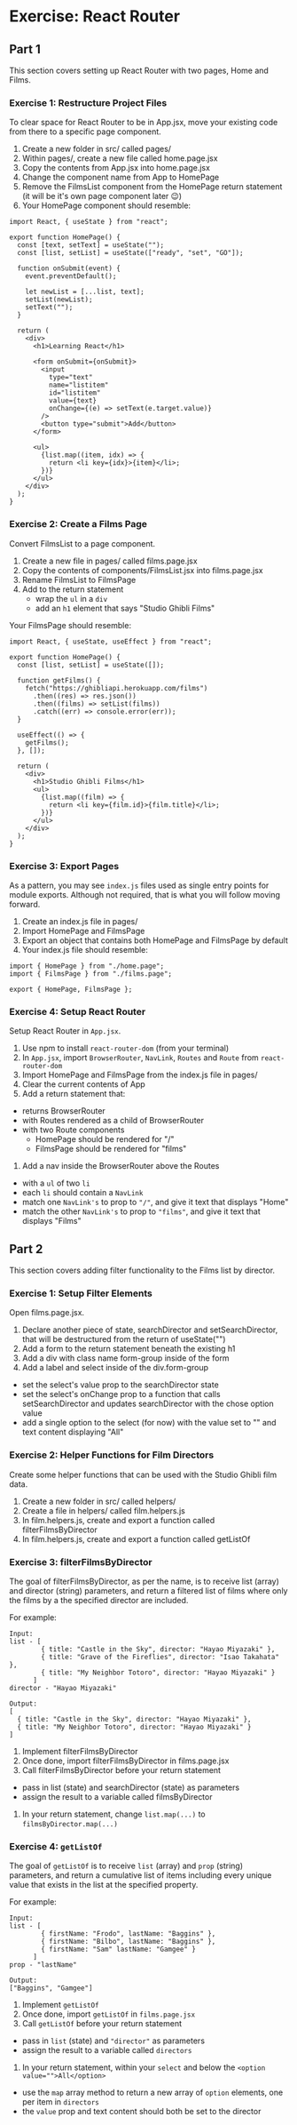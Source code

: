 # Exercise: React Router

## Part 1
This section covers setting up React Router with two pages, Home and Films.

### Exercise 1: Restructure Project Files
To clear space for React Router to be in App.jsx, move your existing code from there to a specific page component.

1. Create a new folder in src/ called pages/
1. Within pages/, create a new file called home.page.jsx
1. Copy the contents from App.jsx into home.page.jsx
1. Change the component name from App to HomePage
1. Remove the FilmsList component from the HomePage return statement (it will be it's own page component later 😉)
1. Your HomePage component should resemble:

```
import React, { useState } from "react";

export function HomePage() {
  const [text, setText] = useState("");
  const [list, setList] = useState(["ready", "set", "GO"]);

  function onSubmit(event) {
    event.preventDefault();

    let newList = [...list, text];
    setList(newList);
    setText("");
  }

  return (
    <div>
      <h1>Learning React</h1>

      <form onSubmit={onSubmit}>
        <input
          type="text"
          name="listitem"
          id="listitem"
          value={text}
          onChange={(e) => setText(e.target.value)}
        />
        <button type="submit">Add</button>
      </form>

      <ul>
        {list.map((item, idx) => {
          return <li key={idx}>{item}</li>;
        })}
      </ul>
    </div>
  );
}
```
### Exercise 2: Create a Films Page
Convert FilmsList to a page component.

1. Create a new file in pages/ called films.page.jsx
1. Copy the contents of components/FilmsList.jsx into films.page.jsx
1. Rename FilmsList to FilmsPage
1. Add to the return statement
    * wrap the `ul` in a `div`
    * add an `h1` element that says "Studio Ghibli Films"

Your FilmsPage should resemble:

```
import React, { useState, useEffect } from "react";

export function HomePage() {
  const [list, setList] = useState([]);

  function getFilms() {
    fetch("https://ghibliapi.herokuapp.com/films")
      .then((res) => res.json())
      .then((films) => setList(films))
      .catch((err) => console.error(err));
  }

  useEffect(() => {
    getFilms();
  }, []);

  return (
    <div>
      <h1>Studio Ghibli Films</h1>
      <ul>
        {list.map((film) => {
          return <li key={film.id}>{film.title}</li>;
        })}
      </ul>
    </div>
  );
}
```

### Exercise 3: Export Pages

As a pattern, you may see `index.js` files used as single entry points for module exports. Although not required, that is what you will follow moving forward.

1. Create an index.js file in pages/
1. Import HomePage and FilmsPage
1. Export an object that contains both HomePage and FilmsPage by default
1. Your index.js file should resemble:

```
import { HomePage } from "./home.page";
import { FilmsPage } from "./films.page";

export { HomePage, FilmsPage };
```

### Exercise 4: Setup React Router

Setup React Router in `App.jsx`.

1. Use npm to install `react-router-dom` (from your terminal)
1. In `App.jsx`, import `BrowserRouter`, `NavLink`, `Routes` and `Route` from `react-router-dom`
1. Import HomePage and FilmsPage from the index.js file in pages/
1. Clear the current contents of App
1. Add a return statement that:
  * returns BrowserRouter
  * with Routes rendered as a child of BrowserRouter
  * with two Route components
    * HomePage should be rendered for "/"
    * FilmsPage should be rendered for "films"
1. Add a nav inside the BrowserRouter above the Routes
  * with a `ul` of two `li`
  * each `li` should contain a `NavLink`
  * match one `NavLink's` to prop to `"/"`, and give it text that displays "Home"
  * match the other `NavLink's` to prop to `"films"`, and give it text that displays "Films"


## Part 2

This section covers adding filter functionality to the Films list by director.

### Exercise 1: Setup Filter Elements
Open films.page.jsx.

1. Declare another piece of state, searchDirector and setSearchDirector, that will be destructured from the return of useState("")
1. Add a form to the return statement beneath the existing h1
1. Add a div with class name form-group inside of the form
1. Add a label and select inside of the div.form-group
  * set the select's value prop to the searchDirector state
  * set the select's onChange prop to a function that calls setSearchDirector and updates searchDirector with the chose option value
  * add a single option to the select (for now) with the value set to "" and text content displaying "All"

### Exercise 2: Helper Functions for Film Directors

Create some helper functions that can be used with the Studio Ghibli film data.

1. Create a new folder in src/ called helpers/
1. Create a file in helpers/ called film.helpers.js
1. In film.helpers.js, create and export a function called filterFilmsByDirector
1. In film.helpers.js, create and export a function called getListOf


### Exercise 3: filterFilmsByDirector

The goal of filterFilmsByDirector, as per the name, is to receive list (array) and director (string) parameters, and return a filtered list of films where only the films by a the specified director are included.

For example:

```
Input:
list - [
        { title: "Castle in the Sky", director: "Hayao Miyazaki" },
        { title: "Grave of the Fireflies", director: "Isao Takahata" },
        { title: "My Neighbor Totoro", director: "Hayao Miyazaki" }
      ]
director - "Hayao Miyazaki"

Output:
[
  { title: "Castle in the Sky", director: "Hayao Miyazaki" },
  { title: "My Neighbor Totoro", director: "Hayao Miyazaki" }
]
```

1. Implement filterFilmsByDirector
1. Once done, import filterFilmsByDirector in films.page.jsx
1. Call filterFilmsByDirector before your return statement
  * pass in list (state) and searchDirector (state) as parameters
  * assign the result to a variable called filmsByDirector
1. In your return statement, change `list.map(...)` to `filmsByDirector.map(...)`

### Exercise 4: `getListOf`

The goal of `getListOf` is to receive `list` (array) and `prop` (string) parameters, and return a cumulative list of items including every unique value that exists in the list at the specified property.

For example:

```
Input:
list - [
        { firstName: "Frodo", lastName: "Baggins" },
        { firstName: "Bilbo", lastName: "Baggins" },
        { firstName: "Sam" lastName: "Gamgee" }
      ]
prop - "lastName"

Output:
["Baggins", "Gamgee"]
```

1. Implement `getListOf`
1. Once done, import `getListOf` in `films.page.jsx`
1. Call `getListOf` before your return statement
  * pass in `list` (state) and `"director"` as parameters
  * assign the result to a variable called `directors`
1. In your return statement, within your `select` and below the `<option value="">All</option>`
  * use the `map` array method to return a new array of `option` elements, one per item in `directors`
  * the `value` prop and text content should both be set to the director



